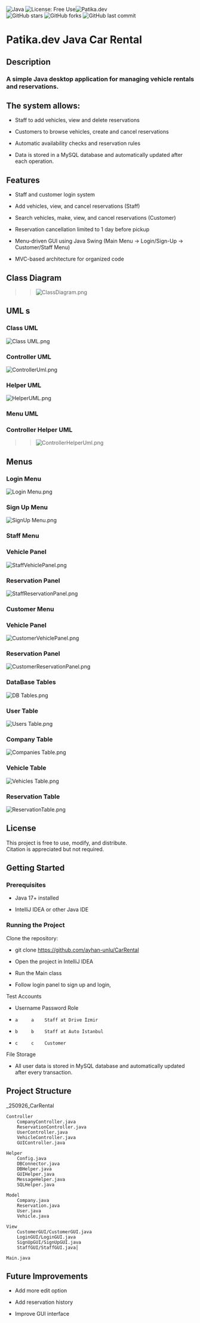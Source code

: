 
![Java](https://img.shields.io/badge/Java-17%2B-orange)
![License: Free Use](https://img.shields.io/badge/License-Free--Use-green)![Patika.dev](https://img.shields.io/badge/Patika.dev-Project-blue)  
![GitHub stars](https://img.shields.io/github/stars/ayhan-unlu/PatikaAdvancedJavaProjects?style=social)
![GitHub forks](https://img.shields.io/github/forks/ayhan-unlu/PatikaAdvancedJavaProjects?style=social)
![GitHub last commit](https://img.shields.io/github/last-commit/ayhan-unlu/CarRental)
# Patika.dev Java Car Rental

## Description

### A simple Java desktop application for managing vehicle rentals and reservations. 

## The system allows:

- Staff to add vehicles, view and delete reservations

- Customers to browse vehicles, create and cancel reservations

- Automatic availability checks and reservation rules

- Data is stored in a MySQL database and automatically updated after each operation.


## Features

- Staff and customer login system

- Add vehicles, view, and cancel reservations (Staff)

- Search vehicles, make, view, and cancel reservations (Customer)

- Reservation cancellation limited to 1 day before pickup

- Menu-driven GUI using Java Swing
 (Main Menu → Login/Sign-Up → Customer/Staff Menu)

- MVC-based architecture for organized code

## Class Diagram
>>![ClassDiagram.png](View/ClassDiagram.png)

## UML s

### Class UML
![Class UML.png](View/Class%20UML.png)

### Controller UML
![ControllerUml.png](View/ControllerUml.png)

### Helper UML
![HelperUML.png](View/HelperUML.png)


### Menu UML
### Controller Helper UML

>>![ControllerHelperUml.png](ControllerHelperUml.png)





## Menus

### Login Menu
![Login Menu.png](src/View/Images/Login%20Menu.png)
### Sign Up Menu
![SignUp Menu.png](src/View/Images/SignUp%20Menu.png)
### Staff Menu
### Vehicle Panel
![StaffVehiclePanel.png](src/View/Images/StaffVehiclePanel.png)
### Reservation  Panel
![StaffReservationPanel.png](src/View/Images/StaffReservationPanel.png)
### Customer Menu
### Vehicle Panel
![CustomerVehiclePanel.png](src/View/Images/CustomerVehiclePanel.png)
### Reservation  Panel
![CustomerReservationPanel.png](src/View/Images/CustomerReservationPanel.png)
### DataBase Tables
![DB Tables.png](src/View/Images/DB%20Tables.png)

### User Table
![Users Table.png](src/View/Images/Users%20Table.png)

### Company Table
![Companies Table.png](src/View/Images/Companies%20Table.png)
### Vehicle Table
![Vehicles Table.png](src/View/Images/Vehicles%20Table.png)

### Reservation Table
![ReservationTable.png](src/View/Images/ReservationTable.png)




## License

This project is free to use, modify, and distribute.  
Citation is appreciated but not required.


## Getting Started
### Prerequisites

- Java 17+ installed

- IntelliJ IDEA or other Java IDE



### Running the Project

Clone the repository:

- git clone <https://github.com/ayhan-unlu/CarRental>

- Open the project in IntelliJ IDEA

- Run the Main class

- Follow login panel to sign up and login,



Test Accounts
- Username	Password	Role
-     a	    a	 Staff at Drive İzmir
-     b	    b	 Staff at Auto İstanbul
-     c	    c	 Customer


File Storage

- All user data is stored in MySQL database and automatically updated after every transaction.

## Project Structure

_250926_CarRental

    Controller
        CompanyController.java
        ReservationController.java
        UserController.java
        VehicleController.java
        GUIController.java

    Helper
        Config.java
        DBConnector.java
        DBHelper.java
        GUIHelper.java
        MessageHelper.java
        SQLHelper.java

    Model
        Company.java
        Reservation.java
        User.java
        Vehicle.java

    View
        CustomerGUI/CustomerGUI.java
        LoginGUI/LoginGUI.java
        SignUpGUI/SignUpGUI.java
        StaffGUI/StaffGUI.java│

    Main.java



## Future Improvements

- Add more edit option

- Add reservation history

- Improve GUI interface